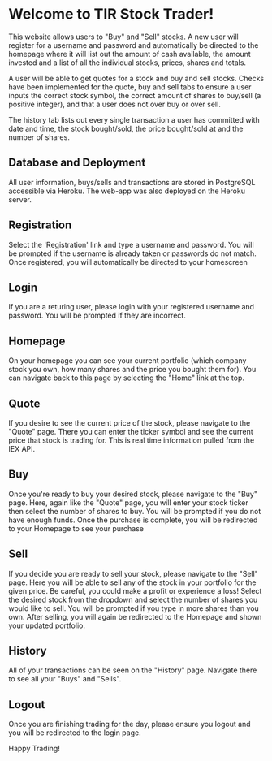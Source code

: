 # Welcome to TIR Stock Trader!
This website allows users to "Buy" and "Sell" stocks. A new user will register for a username and password
and automatically be directed to the homepage where it will list out the amount of cash available,
the amount invested and a list of all the individual stocks, prices, shares and totals.

A user will be able to get quotes for a stock and buy and sell stocks. Checks have been implemented for
the quote, buy and sell tabs to ensure a user inputs the correct stock symbol, the correct amount of shares
to buy/sell (a positive integer), and that a user does not over buy or over sell.

The history tab lists out every single transaction a user has committed with date and time, the stock bought/sold,
the price bought/sold at and the number of shares. 

## Database and Deployment
All user information, buys/sells and transactions are stored in PostgreSQL accessible via Heroku. The web-app was also deployed on the Heroku server.

## Registration
Select the 'Registration' link and type a username and password. You will be prompted if the username is already taken or passwords do not match. Once registered, you will automatically be directed to your homescreen

## Login
If you are a returing user, please login with your registered username and password. You will be prompted if they are incorrect.

## Homepage
On your homepage you can see your current portfolio (which company stock you own, how many shares and the price you bought them for). You can navigate back to this page by selecting the "Home" link at the top. 

## Quote
If you desire to see the current price of the stock, please navigate to the "Quote" page. There you can enter the ticker symbol and see the current price that stock is trading for. This is real time information pulled from the IEX API.

## Buy
Once you're ready to buy your desired stock, please navigate to the "Buy" page. Here, again like the "Quote" page, you will enter your stock ticker then select the number of shares to buy. You will be prompted if you do not have enough funds. Once the purchase is complete, you will be redirected to your Homepage to see your purchase

## Sell
If you decide you are ready to sell your stock, please navigate to the "Sell" page. Here you will be able to sell any of the stock in your portfolio for the given price. Be careful, you could make a profit or experience a loss! Select the desired stock from the dropdown and select the number of shares you would like to sell. You will be prompted if you type in more shares than you own. After selling, you will again be redirected to the Homepage and shown your updated portfolio. 

## History
All of your transactions can be seen on the "History" page. Navigate there to see all your "Buys" and "Sells".

## Logout
Once you are finishing trading for the day, please ensure you logout and you will be redirected to the login page.

Happy Trading! 
